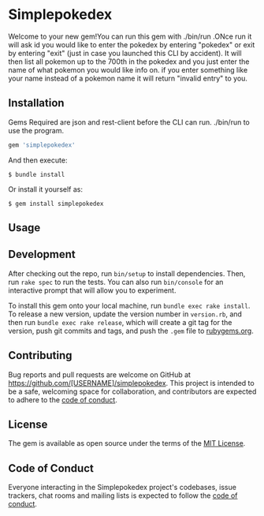 # Simplepokedex

Welcome to your new gem!You can run this gem with ./bin/run .ONce run it will ask id you would like to enter the pokedex by entering "pokedex" or exit by entering "exit" (just in case you launched this CLI by accident). It will then list all pokemon up to the 700th in the pokedex and you just enter the name of what pokemon you would like info on. if you enter something like your name instead of a pokemon name it will return "invalid entry" to you.

## Installation

Gems Required are json and rest-client before the CLI can run.  ./bin/run to use the program.

```ruby
gem 'simplepokedex'
```

And then execute:

    $ bundle install

Or install it yourself as:

    $ gem install simplepokedex

## Usage



## Development

After checking out the repo, run `bin/setup` to install dependencies. Then, run `rake spec` to run the tests. You can also run `bin/console` for an interactive prompt that will allow you to experiment.

To install this gem onto your local machine, run `bundle exec rake install`. To release a new version, update the version number in `version.rb`, and then run `bundle exec rake release`, which will create a git tag for the version, push git commits and tags, and push the `.gem` file to [rubygems.org](https://rubygems.org).

## Contributing

Bug reports and pull requests are welcome on GitHub at https://github.com/[USERNAME]/simplepokedex. This project is intended to be a safe, welcoming space for collaboration, and contributors are expected to adhere to the [code of conduct](https://github.com/[USERNAME]/simplepokedex/blob/master/CODE_OF_CONDUCT.md).


## License

The gem is available as open source under the terms of the [MIT License](https://opensource.org/licenses/MIT).

## Code of Conduct

Everyone interacting in the Simplepokedex project's codebases, issue trackers, chat rooms and mailing lists is expected to follow the [code of conduct](https://github.com/[USERNAME]/simplepokedex/blob/master/CODE_OF_CONDUCT.md).
